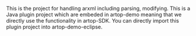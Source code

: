 This is the project for handling arxml including parsing, modifying. This is a Java plugin project which are embeded in artop-demo meaning that we directly use the functionality in artop-SDK. You can directly import this plugin project into artop-demo-eclipse. 


